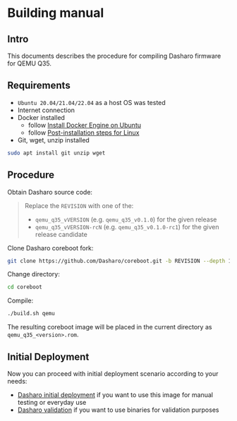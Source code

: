# Building manual

## Intro

This documents describes the procedure for compiling Dasharo firmware
for QEMU Q35.

## Requirements

* `Ubuntu 20.04/21.04/22.04` as a host OS was tested
* Internet connection
* Docker installed
    - follow [Install Docker Engine on Ubuntu](https://docs.docker.com/engine/install/ubuntu/)
    - follow [Post-installation steps for Linux](https://docs.docker.com/engine/install/linux-postinstall/)
* Git, wget, unzip installed

```bash
sudo apt install git unzip wget
```

## Procedure

Obtain Dasharo source code:

> Replace the `REVISION` with one of the:
>
> * `qemu_q35_vVERSION` (e.g. `qemu_q35_v0.1.0`) for the given release
> * `qemu_q35_vVERSION-rcN` (e.g. `qemu_q35_v0.1.0-rc1`) for the given release
>   candidate

Clone Dasharo coreboot fork:

```bash
git clone https://github.com/Dasharo/coreboot.git -b REVISION --depth 1
```

Change directory:

```bash
cd coreboot
```

Compile:

```bash
./build.sh qemu
```

The resulting coreboot image will be placed in the current directory as
`qemu_q35_<version>.rom`.

## Initial Deployment

Now you can proceed with initial deployment scenario according to your needs:

* [Dasharo initial deployment](initial-deployment.md) if you want to use this
  image for manual testing or everyday use
* [Dasharo validation](https://github.com/Dasharo/open-source-firmware-validation#qemu-workflow)
  if you want to use binaries for validation purposes
